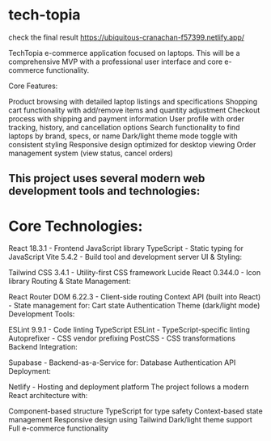 # tech-topia
check the final result 
https://ubiquitous-cranachan-f57399.netlify.app/

TechTopia e-commerce application focused on laptops. This will be a comprehensive MVP with a professional user interface and core e-commerce functionality.

Core Features:

Product browsing with detailed laptop listings and specifications
Shopping cart functionality with add/remove items and quantity adjustment
Checkout process with shipping and payment information
User profile with order tracking, history, and cancellation options
Search functionality to find laptops by brand, specs, or name
Dark/light theme mode toggle with consistent styling
Responsive design optimized for desktop viewing
Order management system (view status, cancel orders)

## This project uses several modern web development tools and technologies:

# Core Technologies:

React 18.3.1 - Frontend JavaScript library
TypeScript - Static typing for JavaScript
Vite 5.4.2 - Build tool and development server
UI & Styling:

Tailwind CSS 3.4.1 - Utility-first CSS framework
Lucide React 0.344.0 - Icon library
Routing & State Management:

React Router DOM 6.22.3 - Client-side routing
Context API (built into React) - State management for:
Cart state
Authentication
Theme (dark/light mode)
Development Tools:

ESLint 9.9.1 - Code linting
TypeScript ESLint - TypeScript-specific linting
Autoprefixer - CSS vendor prefixing
PostCSS - CSS transformations
Backend Integration:

Supabase - Backend-as-a-Service for:
Database
Authentication
API
Deployment:

Netlify - Hosting and deployment platform
The project follows a modern React architecture with:

Component-based structure
TypeScript for type safety
Context-based state management
Responsive design using Tailwind
Dark/light theme support
Full e-commerce functionality
